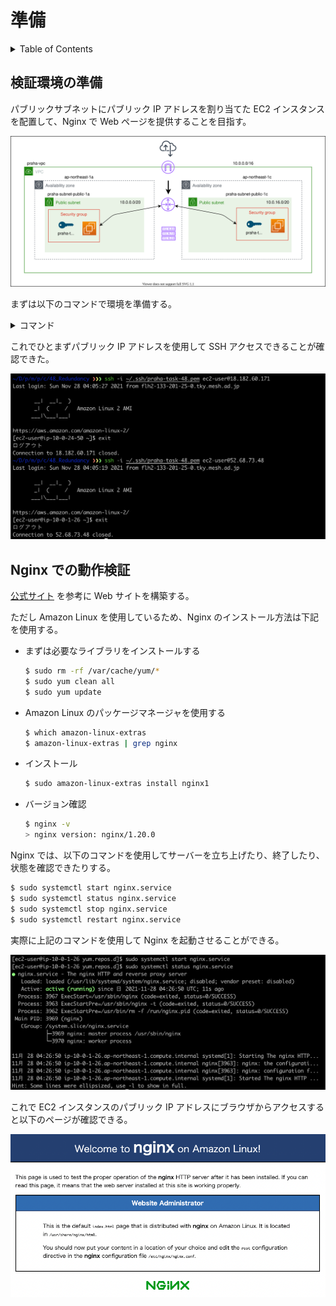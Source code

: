 # 準備

<!-- START doctoc generated TOC please keep comment here to allow auto update -->
<!-- DON'T EDIT THIS SECTION, INSTEAD RE-RUN doctoc TO UPDATE -->
<details>
<summary>Table of Contents</summary>

- [検証環境の準備](#%E6%A4%9C%E8%A8%BC%E7%92%B0%E5%A2%83%E3%81%AE%E6%BA%96%E5%82%99)
- [Nginx での動作検証](#nginx-%E3%81%A7%E3%81%AE%E5%8B%95%E4%BD%9C%E6%A4%9C%E8%A8%BC)

</details>
<!-- END doctoc generated TOC please keep comment here to allow auto update -->

## 検証環境の準備

パブリックサブネットにパブリック IP アドレスを割り当てた EC2 インスタンスを配置して、Nginx で Web ページを提供することを目指す。

![](assets/design_nginx.drawio.svg)

まずは以下のコマンドで環境を準備する。

<details>
<summary>コマンド</summary>
<div>

```bash
# praha-sample-vpc
aws ec2 create-vpc \
    --cidr-block 10.0.0.0/16 \
    --tag-specifications 'ResourceType=vpc,Tags=[{Key=Name,Value=praha-sample-vpc}]' \
    --profile <yout profile>

# praha-sample-subnet-public-1a
aws ec2 create-subnet \
    --vpc-id vpc-0ece6b84405193340 \
    --cidr-block 10.0.0.0/20 \
    --availability-zone ap-northeast-1a \
    --tag-specifications 'ResourceType=subnet,Tags=[{Key=Name,Value=praha-sample-subnet-public-1a}]' \
    --profile <your profile>

# praha-subnet-public-1c
aws ec2 create-subnet \
    --vpc-id vpc-0ece6b84405193340 \
    --cidr-block 10.0.16.0/20 \
    --availability-zone ap-northeast-1c \
    --tag-specifications 'ResourceType=subnet,Tags=[{Key=Name,Value=praha-sample-subnet-public-1c}]' \
    --profile <your profile>

# praha-sample-igw
aws ec2 create-internet-gateway \
    --tag-specifications 'ResourceType=internet-gateway,Tags=[{Key=Name,Value=praha-sample-igw}]' \
    --profile <your profile>

# VPCにIGWを紐づける
aws ec2 attach-internet-gateway \
    --internet-gateway-id igw-0e6c7ce41b810265a \
    --vpc-id vpc-0ece6b84405193340 \
    --profile <your profile>

# デフォルトルートテーブル (rtb-0b0dfc5ef092c1829) に紐づける
aws ec2 create-route \
    --route-table-id rtb-0b0dfc5ef092c1829 \
    --destination-cidr-block 0.0.0.0/0 \
    --gateway-id igw-0e6c7ce41b810265a \
    --profile <your profile>

# public-1a
aws ec2 associate-route-table \
    --route-table-id rtb-0b0dfc5ef092c1829 \
    --subnet-id subnet-02a962009458a80ff \
    --profile <your profile>

# publc-1c
aws ec2 associate-route-table \
    --route-table-id rtb-0b0dfc5ef092c1829 \
    --subnet-id subnet-075060f6ff70e98bc \
    --profile <your profile>

# praha-task-48
aws ec2 create-key-pair \
    --key-name praha-task-48 \
    --key-type rsa \
    --query 'KeyMaterial' \
    --output text \
    --profile <your profile> > ~/.ssh/praha-task-48.pem

# 権限を絞る
chmod 400 ~/.ssh/praha-task-48.pem

# praha-sample-sg-web
aws ec2 create-security-group \
    --group-name praha-sample-sg-web \
    --description 'Security Group for SSH in Public Subnet' \
    --vpc-id vpc-0ece6b84405193340 \
    --profile <your profile>

# SSH
aws ec2 authorize-security-group-ingress \
    --group-id sg-086c45943fe2ac195 \
    --protocol tcp \
    --port 22 \
    --cidr 0.0.0.0/0 \
    --profile <your profile>

# HTTP
aws ec2 authorize-security-group-ingress \
    --group-id sg-086c45943fe2ac195 \
    --protocol tcp \
    --port 80 \
    --cidr 0.0.0.0/0 \
    --profile <your profile>

# HTTPS
aws ec2 authorize-security-group-ingress \
    --group-id sg-086c45943fe2ac195 \
    --protocol tcp \
    --port 443 \
    --cidr 0.0.0.0/0 \
    --profile <your profile>

# praha-sample-ec2-web-public-1a
aws ec2 run-instances \
    --image-id ami-0404778e217f54308 \
    --count 1 \
    --instance-type t2.micro \
    --key-name praha-task-48 \
    --security-group-ids sg-086c45943fe2ac195 \
    --subnet-id subnet-02a962009458a80ff \
    --associate-public-ip-address \
    --tag-specifications 'ResourceType=instance,Tags=[{Key=Name,Value=praha-sample-ec2-web-public-1a}]' \
    --profile <your profile>

# praha-sample-ec2-web-public-1c
aws ec2 run-instances \
    --image-id ami-0404778e217f54308 \
    --count 1 \
    --instance-type t2.micro \
    --key-name praha-task-47 \
    --security-group-ids sg-086c45943fe2ac195 \
    --subnet-id subnet-075060f6ff70e98bc \
    --associate-public-ip-address \
    --tag-specifications 'ResourceType=instance,Tags=[{Key=Name,Value=praha-sample-ec2-web-public-1c}]' \
    --profile <your profile>
```

</div>
</details>

これでひとまずパブリック IP アドレスを使用して SSH アクセスできることが確認できた。

![](assets/ssh-access_result.png)

## Nginx での動作検証

[公式サイト](https://www.nginx.com/blog/setting-up-nginx/) を参考に Web サイトを構築する。

ただし Amazon Linux を使用しているため、Nginx のインストール方法は下記を使用する。

- まずは必要なライブラリをインストールする

  ```bash
  $ sudo rm -rf /var/cache/yum/*
  $ sudo yum clean all
  $ sudo yum update
  ```

- Amazon Linux のパッケージマネージャを使用する

  ```bash
  $ which amazon-linux-extras
  $ amazon-linux-extras | grep nginx
  ```

- インストール

  ```bash
  $ sudo amazon-linux-extras install nginx1
  ```

- バージョン確認

  ```bash
  $ nginx -v
  > nginx version: nginx/1.20.0
  ```

Nginx では、以下のコマンドを使用してサーバーを立ち上げたり、終了したり、状態を確認できたりする。

```bash
$ sudo systemctl start nginx.service
$ sudo systemctl status nginx.service
$ sudo systemctl stop nginx.service
$ sudo systemctl restart nginx.service
```

実際に上記のコマンドを使用して Nginx を起動させることができる。

![](assets/nginx-start.png)

これで EC2 インスタンスのパブリック IP アドレスにブラウザからアクセスすると以下のページが確認できる。

![](assets/nginx-access.png)

